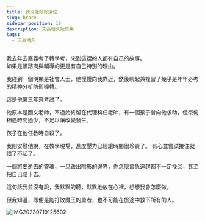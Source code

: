 ```yaml
---
title: 我沒能好好接住
slug: brace
sidebar_position: 18
description: 天長地久短文集
tags:
  - 天長地久
---
```



我去年去嘉義考了轉學考，來到這裡的人都有自己的故事。  
如果是讀諮商與輔導的更是有自己特別的理由。  

我碰到一個明顯是社會人士，他慢慢向我靠近，然後聊起兼複習了幾乎是年年必考的精神分析防衛機轉。  

這是他第三年來考試了。

他原本是國文老師，不過始終留在代理科任老師，有一個孩子曾向他求助，但奈何相遇時間過少，不足以讓改變發生。  

孩子在他任教時自殺了。  

我則安慰他說，在教學現場，進度壓力已經讓時間很珍貴了。
有心並嘗試接住就很了不起了。  

一個將要逝去的靈魂，一旦跌出陰影的邊界，你怎麼奮急追趕都不一定挽回，甚至把自己賠下去。

這句話我並沒有說，我默默的聽，默默地放在心裡，想想我會怎麼做。  

但我知道，即便是能打敗魔王的勇者，也不可能在旅途中救下所有的人。  


![IMG20230719125602](https://e.brid.cf/i/2023/12/14/xsj4bg.jpg)